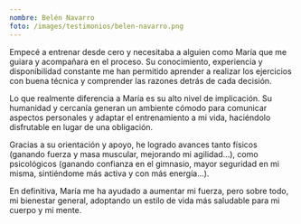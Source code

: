 ```yaml
---
nombre: Belén Navarro
foto: /images/testimonios/belen-navarro.png
---
```


Empecé a entrenar desde cero y necesitaba a alguien como María que me guiara y acompañara en el proceso. Su conocimiento, experiencia y disponibilidad constante me han permitido aprender a realizar los ejercicios con buena técnica y comprender las razones detrás de cada decisión.

Lo que realmente diferencia a María es su alto nivel de implicación. Su humanidad y cercanía generan un ambiente cómodo para comunicar aspectos personales y adaptar el entrenamiento a mi vida, haciéndolo disfrutable en lugar de una obligación.

Gracias a su orientación y apoyo, he logrado avances tanto físicos (ganando fuerza y masa muscular, mejorando mi agilidad...), como psicológicos (ganando confianza en el gimnasio, mayor seguridad en mi misma, sintiéndome más activa y con más energía...).

En definitiva, María me ha ayudado a aumentar mi fuerza, pero sobre todo, mi bienestar general, adoptando un estilo de vida más saludable para mi cuerpo y mi mente.
